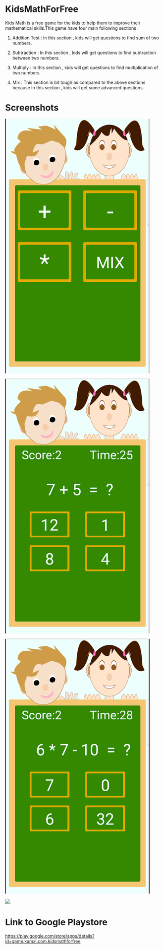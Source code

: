 # KidsMathForFree
Kids Math is a free game for the kids to help them to improve their mathematical skills.This game have four main following sections :

1. Addition Test : In this section , kids will get questions to find sum of two numbers.

2. Subtraction : In this section , kids will get questions to find subtraction between two 
numbers.

3. Multiply : In this section , kids will get questions to find multiplication of two numbers.

4. Mix : This section is bit tough as compared to the above sections because In this section , kids will get some advanced questions.

# Screenshots

![](images/kidsmath1.png)

![](images/kidsmath2.png)

![](images/kidsmath3.png)

![](images/kidsmath4.png)

# Link to Google Playstore

https://play.google.com/store/apps/details?id=game.kamal.com.kidsmathforfree

